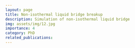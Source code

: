 ```yaml
---
layout: page
title: Non-isothermal liquid bridge breakup 
description: Simulation of non-isothermal liquid bridge
img: assets/img/12.jpg
importance: 4
category: PhD
related_publications: 
---
```

